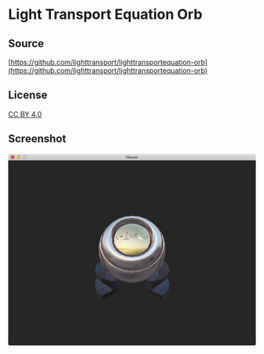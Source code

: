 # Light Transport Equation Orb

## Source

[https://github.com/lighttransport/lighttransportequation-orb](https://github.com/lighttransport/lighttransportequation-orb)

## License

[CC BY 4.0](https://creativecommons.org/licenses/by/4.0/)

## Screenshot

![Screenshot](screenshot.png)
